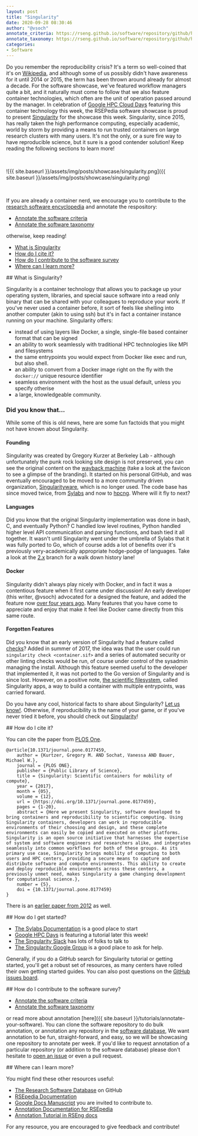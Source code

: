 ```yaml
---
layout: post
title: "Singularity"
date: 2020-09-28 08:30:46
author: "@vsoch"
annotate_criteria: https://rseng.github.io/software/repository/github/hpcng/singularity/annotate-criteria/
annotate_taxonomy: https://rseng.github.io/software/repository/github/hpcng/singularity/annotate-taxonomy/
categories:
- Software
---
```


Do you remember the reproducibility crisis? It's a term so well-coined that it's on <a href="https://en.wikipedia.org/wiki/Replication_crisis" target="_blank">Wikipedia</a>,
and although some of us possibly didn't have awareness for it until 2014 or 2015, the term has been thrown around already for almost a decade.
For the software showcase, we've featured workflow managers quite a bit, and it naturally must come to follow
that we also feature container technologies, which often are the unit of operation passed around by the manager.
In celebration of <a href="https://cloudonair.withgoogle.com/events/singularity_containters_on_gcp_tutorial">Google HPC Cloud Days</a> 
featuring this container technology this week, the RSEPedia software showcase is proud to present <a href="https://github.com/hpcng/singularity" target="_blank">Singularity</a>
for the showcase this week. Singularity, since 2015, has really taken the high performance computing, especially academic,
world by storm by providing a means to run trusted containers on large research clusters with many users.
It's not the only, or a sure fire way to have reproducible science, but it sure is a good contender solution!
Keep reading the following sections to learn more!

<br>

![{{ site.baseurl }}/assets/img/posts/showcase/singularity.png]({{ site.baseurl }}/assets/img/posts/showcase/singularity.png)

<br>

If you are already a container nerd, we encourage you to contribute to the [research software encyclopedia](https://rseng.github.io/rse/tutorials/annotation/) and annotate the respository:

<ul>
<li><a href="{{ page.annotate_criteria }}" target="_blank">Annotate the software criteria</a></li>
<li><a href="{{ page.annotate_taxonomy }}" target="_blank">Annotate the software taxonomy</a></li>
</ul>

otherwise, keep reading!

<!--more--> 

 - [What is Singularity](#what-is)
 - [How do I cite it?](#cite)
 - [How do I contribute to the software survey](#contribute)
 - [Where can I learn more?](#learn-more)


<a id="what-is">
## What is Singularity?

Singularity is a container technology that allows you to package up your operating system, libraries, and
special sauce software into a read only binary that can be shared with your colleagues to reproduce your work.
If you've never used a container before, it sort of feels like shelling into another computer (akin to using ssh)
but it's in fact a container instance running on your machine. Singularity offers:

 - instead of using layers like Docker, a single, single-file based container format that can be signed
 - an ability to work seamlessly with traditional HPC technologies like MPI and filesystems
 - the same entrypoints you would expect from Docker like exec and run, but also shell.
 - an ability to convert from a Docker image right on the fly with the `docker://` unique resource identifier
 - seamless environment with the host as the usual default, unless you specify otherise
 - a large, knowledgeable community.

### Did you know that...

While some of this is old news, here are some fun factoids that you might not have known about Singularity.

#### Founding

Singularity was created by Gregory Kurzer at Berkeley Lab - although unfortunately the punk rock looking site
design is not preserved, you can see the original content on the [wayback machine](https://web.archive.org/web/20160306005043/http://singularity.lbl.gov/) 
(take a look at the favicon to see a glimpse of the branding). It started on his personal GitHub, and was eventually
encouraged to be moved to a more community driven organization, [Singularityware](https://github.com/singularityware), 
which is no longer used. The code base has since moved twice, from [Sylabs](https://github.com/sylabs) and now to [hpcng](https://github.com/hpcng/singularity).
Where will it fly to next?

#### Languages

Did you know that the original Singularity implementation was done in bash, C, and eventually Python? C handled
low level routines, Python handled higher level API communication and parsing functions, and bash tied it all together.
It wasn't until Singularity went under the umbrella of Sylabs that it was fully ported to Go, which of course
adds a lot of benefits over it's previously very-academically appropriate hodge-podge of languages. Take a look at the
[2.x](https://github.com/hpcng/singularity/tree/vault/2.x) branch for a walk down history lane!

#### Docker

Singularity didn't always play nicely with Docker, and in fact it was a contentious feature when it first came under
discussion! An early developer (this writer, @vsoch) advocated for a designed the feature, and added the feature
now [over four years ago](https://github.com/hpcng/singularity/pull/218). Many features that you have come to appreciate
and enjoy that make it feel like Docker came directly from this same route.

#### Forgotten Features

Did you know that an early version of Singularity had a feature called [checks](https://github.com/hpcng/singularity/pull/789)?
Added in summer of 2017, the idea was that the user could run `singularity check <container.sif>` and a series of automated security or other
linting checks would be run, of course under control of the sysadmin managing the install. Although this feature
seemed useful to the developer that implemented it, it was not ported to the Go version of Singularity and is since
lost. However, on a positive note, [the scientific filesystem](https://sylabs.io/guides/3.3/user-guide/cli/singularity_apps.html), 
called Singularity apps, a way to build a container with multiple entrypoints, was carried forward.

Do you have any cool, historical facts to share about Singularity? [Let us know!](https://github.com/rseng/rseng/issues).
Otherwise, if reproducibility is the name of your game, or if you've never tried it before, you should check out <a href="https://sylabs.io/guides/3.5/user-guide/build_a_container.html#creating-writable-sandbox-directories" target='_blank'>Singularity</a>!

<a id="cite">
## How do I cite it?

You can cite the paper from <a href="https://journals.plos.org/plosone/article?id=10.1371/journal.pone.0177459" target="_blank">PLOS One</a>.

```
@article{10.1371/journal.pone.0177459,
    author = {Kurtzer, Gregory M. AND Sochat, Vanessa AND Bauer, Michael W.},
    journal = {PLOS ONE},
    publisher = {Public Library of Science},
    title = {Singularity: Scientific containers for mobility of compute},
    year = {2017},
    month = {05},
    volume = {12},
    url = {https://doi.org/10.1371/journal.pone.0177459},
    pages = {1-20},
    abstract = {Here we present Singularity, software developed to bring containers and reproducibility to scientific computing. Using Singularity containers, developers can work in reproducible environments of their choosing and design, and these complete environments can easily be copied and executed on other platforms. Singularity is an open source initiative that harnesses the expertise of system and software engineers and researchers alike, and integrates seamlessly into common workflows for both of these groups. As its primary use case, Singularity brings mobility of computing to both users and HPC centers, providing a secure means to capture and distribute software and compute environments. This ability to create and deploy reproducible environments across these centers, a previously unmet need, makes Singularity a game changing development for computational science.},
    number = {5},
    doi = {10.1371/journal.pone.0177459}
}
```

There is an <a href="https://ieeexplore.ieee.org/document/6495863/" target="_blank">earlier paper from 2012</a> as well.

<a id="getting-started">
## How do I get started?
 
 - [The Sylabs Documentation](https://sylabs.io/guides/3.5/user-guide/build_a_container.html#creating-writable-sandbox-directories) is a good place to start
 - [Google HPC Days](https://cloudonair.withgoogle.com/events/singularity_containters_on_gcp_tutorial) is featuring a tutorial later this week!
 - [The Singularity Slack](singularity-container.slack.com) has lots of folks to talk to
 - [The Singularity Google Group](https://groups.google.com/a/lbl.gov/forum/embed/#!forum/singularity) is a good place to ask for help.
 
Generally, if you do a GitHub search for Singularity tutorial or getting started, you'll get a robust set of resources, as many
centers have rolled their own getting started guides. You can also post questions on the [GitHub issues board](https://github.com/hpcng/singularity/issues).

<a id="contribute">
## How do I contribute to the software survey?

<ul>
  <li><a href="{{ page.annotate_criteria }}" target="_blank">Annotate the software criteria</a></li>
  <li><a href="{{ page.annotate_taxonomy }}" target="_blank">Annotate the software taxonomy</a></li>
</ul>

or read more about annotation [here]({{ site.baseurl }}/tutorials/annotate-your-software). You can clone the software repository to do
bulk annotation, or annotation any repository in the <a href="https://rseng.github.io/software/" target="_blank">software database</a>,
We want annotation to be fun, straight-forward, and easy, so we will be showcasing one repository to annotate per week.
If you'd like to request annotation of a particular repository (or addition to the software database)
please don't hesitate to [open an issue](https://github.com/rseng/software/issues) or even a pull request.

<a id="learn-more">
## Where can I learn more?

You might find these other resources useful:

 - [The Research Software Database](https://github.com/rseng/software) on GitHub
 - [RSEpedia Documentation](https://rseng.github.io/rse)
 - [Google Docs Manuscript](https://docs.google.com/document/d/1wDb0udH9OrFWrMBsAVb8RrUMCKKRHoyEep7yveJ1d0k/edit) you are invited to contribute to.
 - [Annotation Documentation for RSEpedia](https://rseng.github.io/rse/tutorials/annotation/)
 - [Annotation Tutorial in RSEng docs](https://rseng.github.io/rse/tutorials/annotation/)

For any resource, you are encouraged to give feedback and contribute!
